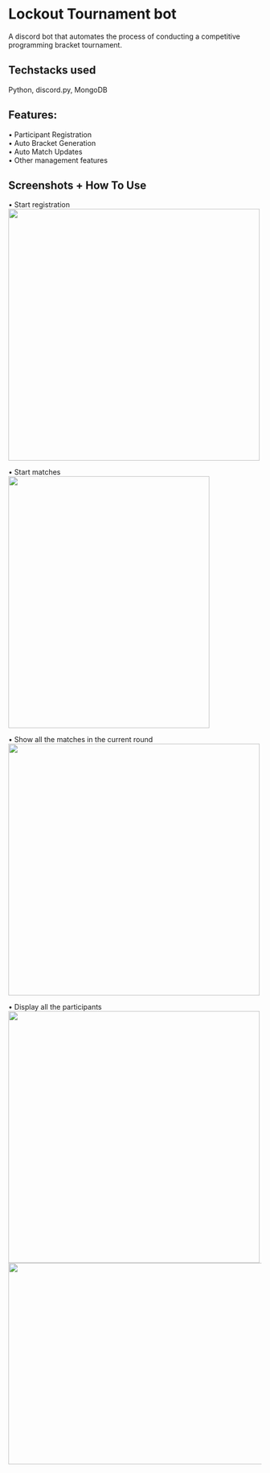 # Lockout Tournament bot
A discord bot that automates the process of conducting a competitive programming bracket tournament.
## Techstacks used
Python, discord.py, MongoDB
## Features:
•	Participant Registration </br>
•	Auto Bracket Generation </br>
•	Auto Match Updates </br>
•	Other management features </br>
## Screenshots + How To Use
•	Start registration </br>
<img src="https://github.com/mit-riya/lockout-bot/assets/95142933/bbd6e61e-4a36-48ea-ba67-274a0a404ea2" width="500" height="500">


•	Start matches </br>
<img src="https://github.com/mit-riya/lockout-bot/assets/95142933/262b14b3-5f59-45db-b78e-fdfb81e9d735" width="400" height="500">


•	Show all the matches in the current round </br>
<img src="https://github.com/mit-riya/lockout-bot/assets/95142933/d506db68-1dea-4ea5-b25f-1b05ba12ac97" width="500" height="500">


•	Display all the participants </br>
<img src="https://github.com/mit-riya/lockout-bot/assets/95142933/6c692812-48fd-4ad6-8a0a-d585f7078435" width="500" height="500">
<img src="https://github.com/mit-riya/lockout-bot/assets/95142933/fa26a48c-8cf7-4cfc-9814-6a1dc8bdaa3d" width="600" height="400">
